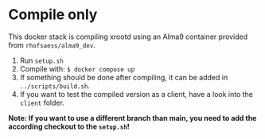 # Compile only
This docker stack is compiling xrootd using an Alma9 container provided from `rhofsaess/alma9_dev`.
1) Run `setup.sh`
2) Compile with: `$ docker compose up`
3) If something should be done after compiling, it can be added in `../scripts/build.sh`.
4) If you want to test the compiled version as a client, have a look into the `client` folder.

**Note: If you want to use a different branch than main, you need to add the according checkout to the `setup.sh`!**
